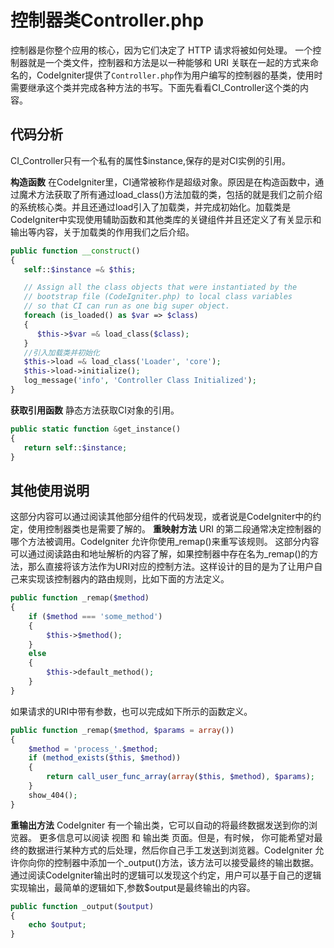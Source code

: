 # 控制器类Controller.php
控制器是你整个应用的核心，因为它们决定了 HTTP 请求将被如何处理。 一个控制器就是一个类文件，控制器和方法是以一种能够和 URI 关联在一起的方式来命名的，CodeIgniter提供了`Controller.php`作为用户编写的控制器的基类，使用时需要继承这个类并完成各种方法的书写。下面先看看CI_Controller这个类的内容。

## 代码分析
CI_Controller只有一个私有的属性$instance,保存的是对CI实例的引用。

**构造函数**
在CodeIgniter里，CI通常被称作是超级对象。原因是在构造函数中，通过魔术方法获取了所有通过load_class()方法加载的类，包括的就是我们之前介绍的系统核心类。并且还通过load引入了加载类，并完成初始化。加载类是CodeIgniter中实现使用辅助函数和其他类库的关键组件并且还定义了有关显示和输出等内容，关于加载类的作用我们之后介绍。
```php
public function __construct()
{
   self::$instance =& $this;

   // Assign all the class objects that were instantiated by the
   // bootstrap file (CodeIgniter.php) to local class variables
   // so that CI can run as one big super object.
   foreach (is_loaded() as $var => $class)
   {
      $this->$var =& load_class($class);
   }
   //引入加载类并初始化
   $this->load =& load_class('Loader', 'core');
   $this->load->initialize();
   log_message('info', 'Controller Class Initialized');
}
```

**获取引用函数**
静态方法获取CI对象的引用。
```php
public static function &get_instance()
{
   return self::$instance;
}
```

## 其他使用说明
这部分内容可以通过阅读其他部分组件的代码发现，或者说是CodeIgniter中的约定，使用控制器类也是需要了解的。
**重映射方法**
URI 的第二段通常决定控制器的哪个方法被调用。CodeIgniter 允许你使用_remap()来重写该规则。
这部分内容可以通过阅读路由和地址解析的内容了解，如果控制器中存在名为_remap()的方法，那么直接将该方法作为URI对应的控制方法。这样设计的目的是为了让用户自己来实现该控制器内的路由规则，比如下面的方法定义。
```php
public function _remap($method)
{
    if ($method === 'some_method')
    {
        $this->$method();
    }
    else
    {
        $this->default_method();
    }
}
```
如果请求的URI中带有参数，也可以完成如下所示的函数定义。
```php
public function _remap($method, $params = array())
{
    $method = 'process_'.$method;
    if (method_exists($this, $method))
    {
        return call_user_func_array(array($this, $method), $params);
    }
    show_404();
}
```

**重输出方法**
CodeIgniter 有一个输出类，它可以自动的将最终数据发送到你的浏览器。 更多信息可以阅读 视图 和 输出类 页面。但是，有时候， 你可能希望对最终的数据进行某种方式的后处理，然后你自己手工发送到浏览器。CodeIgniter 允许你向你的控制器中添加一个_output()方法，该方法可以接受最终的输出数据。
通过阅读CodeIgniter输出时的逻辑可以发现这个约定，用户可以基于自己的逻辑实现输出，最简单的逻辑如下,参数$output是最终输出的内容。
```php
public function _output($output)
{
    echo $output;
}
```

